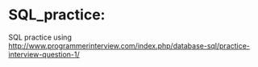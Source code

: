 # SQL_practice:
SQL practice using http://www.programmerinterview.com/index.php/database-sql/practice-interview-question-1/
